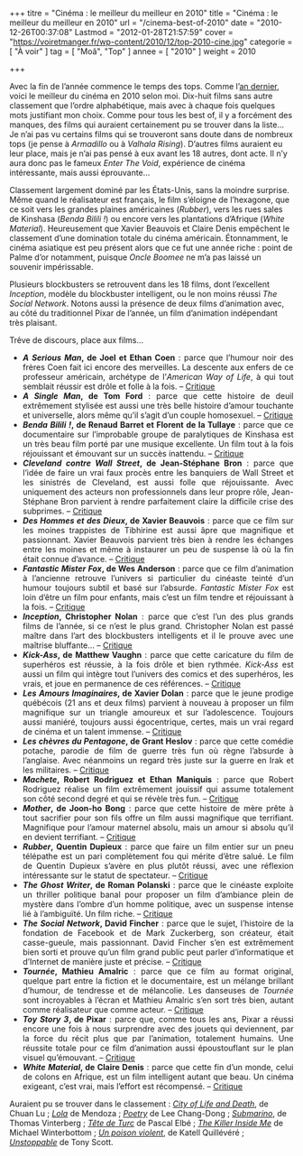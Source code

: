 +++
titre = "Cinéma : le meilleur du meilleur en 2010"
title = "Cinéma : le meilleur du meilleur en 2010"
url = "/cinema-best-of-2010"
date = "2010-12-26T00:37:08"
Lastmod = "2012-01-28T21:57:59"
cover = "https://voiretmanger.fr/wp-content/2010/12/top-2010-cine.jpg"
categorie = [ "À voir" ]
tag = [ "Moâ", "Top" ]
annee = [ "2010" ]
weight = 2010

+++

<p>Avec la fin de l&rsquo;année commence le temps des tops. Comme l&rsquo;<a href="https://voiretmanger.fr/2009/12/26/cinema-the-very-best-of-2009/">an dernier</a>, voici le meilleur du cinéma en 2010 selon moi. Dix-huit films sans autre classement que l&rsquo;ordre alphabétique, mais avec à chaque fois quelques mots justifiant mon choix. Comme pour tous les best of, il y a forcément des manques, des films qui auraient certainement pu se trouver dans la liste… Je n&rsquo;ai pas vu certains films qui se trouveront sans doute dans de nombreux tops (je pense à <em>Armadillo</em> ou à <em>Valhala Rising</em>). D&rsquo;autres films auraient eu leur place, mais je n&rsquo;ai pas pensé à eux avant les 18 autres, dont acte. Il n&rsquo;y aura donc pas le fameux <em>Enter The Void</em>, expérience de cinéma intéressante, mais aussi éprouvante…</p>
<p>Classement largement dominé par les États-Unis, sans la moindre surprise. Même quand le réalisateur est français, le film s&rsquo;éloigne de l&rsquo;hexagone, que ce soit vers les grandes plaines américaines (<em>Rubber</em>), vers les rues sales de Kinshasa (<em>Benda Bilili !</em>) ou encore vers les plantations d&rsquo;Afrique (<em>White Material</em>). Heureusement que Xavier Beauvois et Claire Denis empêchent le classement d&rsquo;une domination totale du cinéma américain. Étonnamment, le cinéma asiatique est peu présent alors que ce fut une année riche : point de Palme d&rsquo;or notamment, puisque <em>Oncle Boomee</em> ne m&rsquo;a pas laissé un souvenir impérissable.</p>
<p>Plusieurs blockbusters se retrouvent dans les 18 films, dont l&rsquo;excellent <em>Inception</em>, modèle du blockbuster intelligent, ou le non moins réussi <em>The Social Network</em>. Notons aussi la présence de deux films d&rsquo;animation avec, au côté du traditionnel Pixar de l&rsquo;année, un film d&rsquo;animation indépendant très plaisant.</p>
<p>Trêve de discours, place aux films…</p>
<ul style="text-align: justify;">
<li><strong><em>A Serious Man</em>, de Joel et Ethan Coen</strong> : parce que l&rsquo;humour noir des frères Coen fait ici encore des merveilles. La descente aux enfers de ce professeur américain, archétype de l&rsquo;<em>American Way of Life</em>, à qui tout semblait réussir est drôle et folle à la fois. – <span style="text-decoration: underline;"><a href="https://voiretmanger.fr/2010/01/24/serious-man-coen/">Critique</a></span></li>
<li><strong><em>A Single Man</em>, de Tom Ford</strong> : parce que cette histoire de deuil extrêmement stylisée est aussi une très belle histoire d&rsquo;amour touchante et universelle, alors même qu&rsquo;il s&rsquo;agit d&rsquo;un couple homosexuel. – <span style="text-decoration: underline;"><a href="https://voiretmanger.fr/2010/03/01/a-single-man-ford/">Critique</a></span></li>
<li><strong><em>Benda Bilili !</em>, de Renaud Barret et Florent de la Tullaye</strong> : parce que ce documentaire sur l&rsquo;improbable groupe de paralytiques de Kinshasa est un très beau film porté par une musique excellente. Un film tout à la fois réjouissant et émouvant sur un succès inattendu. – <span style="text-decoration: underline;"><a href="https://voiretmanger.fr/2010/07/29/benda-bilili-barret-tullaye/">Critique</a></span></li>
<li><strong><em>Cleveland contre Wall Street</em>, de Jean-Stéphane Bron</strong> : parce que l&rsquo;idée de faire un vrai faux procès entre les banquiers de Wall Street et les sinistrés de Cleveland, est aussi folle que réjouissante. Avec uniquement des acteurs non professionnels dans leur propre rôle, Jean-Stéphane Bron parvient à rendre parfaitement claire la difficile crise des subprimes. – <span style="text-decoration: underline;"><a href="https://voiretmanger.fr/2010/08/28/cleveland-wall-street-bron/">Critique</a></span></li>
<li><strong><em>Des Hommes et des Dieux</em>, de Xavier Beauvois</strong> : parce que ce film sur les moines trappistes de Tibhirine est aussi âpre que magnifique et passionnant. Xavier Beauvois parvient très bien à rendre les échanges entre les moines et même à instaurer un peu de suspense là où la fin était connue d&rsquo;avance. – <span style="text-decoration: underline;"><a href="https://voiretmanger.fr/2010/09/10/hommes-dieux-beauvois/">Critique</a></span></li>
<li><strong><em>Fantastic Mister Fox</em>, de Wes Anderson</strong> : parce que ce film d&rsquo;animation à l&rsquo;ancienne retrouve l&rsquo;univers si particulier du cinéaste teinté d&rsquo;un humour toujours subtil et basé sur l&rsquo;absurde. <em>Fantastic Mister Fox</em> est loin d&rsquo;être un film pour enfants, mais c&rsquo;est un film tendre et réjouissant à la fois. – <span style="text-decoration: underline;"><a href="https://voiretmanger.fr/2010/02/18/fantastic-fox-anderson/">Critique</a></span></li>
<li><strong><em>Inception</em>, Christopher Nolan</strong> : parce que c&rsquo;est l&rsquo;un des plus grands films de l&rsquo;année, si ce n&rsquo;est le plus grand. Christopher Nolan est passé maître dans l&rsquo;art des blockbusters intelligents et il le prouve avec une maîtrise bluffante… – <span style="text-decoration: underline;"><a href="https://voiretmanger.fr/2010/07/17/inception-nolan/">Critique</a></span></li>
<li><strong><em>Kick-Ass</em>, de Matthew Vaughn</strong> : parce que cette caricature du film de superhéros est réussie, à la fois drôle et bien rythmée. <em>Kick-Ass</em> est aussi un film qui intègre tout l&rsquo;univers des comics et des superhéros, les vrais, et joue en permanence de ces références. – <span style="text-decoration: underline;"><a href="https://voiretmanger.fr/2010/03/29/kick-ass-vaughn/">Critique</a></span></li>
<li><strong><em>Les Amours Imaginaires</em>, de Xavier Dolan</strong> : parce que le jeune prodige québécois (21 ans et deux films) parvient à nouveau à proposer un film magnifique sur un triangle amoureux et sur l&rsquo;adolescence. Toujours aussi maniéré, toujours aussi égocentrique, certes, mais un vrai regard de cinéma et un talent immense. – <span style="text-decoration: underline;"><a href="https://voiretmanger.fr/2010/10/03/amours-imaginaires-dolan/">Critique</a></span></li>
<li><strong><em>Les chèvres du Pentagone</em>, de Grant Heslov</strong> : parce que cette comédie potache, parodie de film de guerre très fun où règne l&rsquo;absurde à l&rsquo;anglaise. Avec néanmoins un regard très juste sur la guerre en Irak et les militaires. – <span style="text-decoration: underline;"><a href="https://voiretmanger.fr/2010/03/14/les-chevres-du-pentagone-heslov/">Critique</a></span></li>
<li><strong><em>Machete</em>, Robert Rodriguez et Ethan Maniquis</strong> : parce que Robert Rodriguez réalise un film extrêmement jouissif qui assume totalement son côté second degré et qui se révèle très fun. – <span style="text-decoration: underline;"><a href="https://voiretmanger.fr/2010/12/04/machete-rodriguez-maniquis/">Critique</a></span></li>
<li><strong><em>Mother</em>, de Joon-ho Bong</strong> : parce que cette histoire de mère prête à tout sacrifier pour son fils offre un film aussi magnifique que terrifiant. Magnifique pour l&rsquo;amour maternel absolu, mais un amour si absolu qu&rsquo;il en devient terrifiant. – <span style="text-decoration: underline;"><a href="https://voiretmanger.fr/2010/01/30/mother-bong/">Critique</a></span></li>
<li><strong><em>Rubber</em>, Quentin Dupieux</strong> : parce que faire un film entier sur un pneu télépathe est un pari complètement fou qui mérite d&rsquo;être salué. Le film de Quentin Dupieux s&rsquo;avère en plus plutôt réussi, avec une réflexion intéressante sur le statut de spectateur. – <span style="text-decoration: underline;"><a href="https://voiretmanger.fr/2010/11/11/rubber-dupieux/">Critique</a></span></li>
<li><strong><em>The Ghost Writer</em>, de Roman Polanski</strong> : parce que le cinéaste exploite un thriller politique banal pour proposer un film d&rsquo;ambiance plein de mystère dans l&rsquo;ombre d&rsquo;un homme politique, avec un suspense intense lié à l&rsquo;ambiguïté. Un film riche. – <span style="text-decoration: underline;"><a href="https://voiretmanger.fr/2010/03/07/the-ghost-writer-polanski/">Critique</a></span></li>
<li><strong><em>The Social Network</em>, David Fincher</strong> : parce que le sujet, l&rsquo;histoire de la fondation de Facebook et de Mark Zuckerberg, son créateur, était casse-gueule, mais passionnant. David Fincher s&rsquo;en est extrêmement bien sorti et prouve qu&rsquo;un film grand public peut parler d&rsquo;informatique et d&rsquo;Internet de manière juste et précise. – <span style="text-decoration: underline;"><a href="https://voiretmanger.fr/2010/10/12/social-network-fincher/">Critique</a></span></li>
<li><strong><em>Tournée</em>, Mathieu Amalric</strong> : parce que ce film au format original, quelque part entre la fiction et le documentaire, est un mélange brillant d&rsquo;humour, de tendresse et de mélancolie. Les danseuses de <em>Tournée</em> sont incroyables à l&rsquo;écran et Mathieu Amalric s&rsquo;en sort très bien, autant comme réalisateur que comme acteur. – <span style="text-decoration: underline;"><a href="https://voiretmanger.fr/2010/07/10/tournee-amalric/">Critique</a></span></li>
<li><strong><em>Toy Story 3</em>, de Pixar</strong> : parce que, comme tous les ans, Pixar a réussi encore une fois à nous surprendre avec des jouets qui deviennent, par la force du récit plus que par l&rsquo;animation, totalement humains. Une réussite totale pour ce film d&rsquo;animation aussi époustouflant sur le plan visuel qu&rsquo;émouvant. – <span style="text-decoration: underline;"><a href="https://voiretmanger.fr/2010/06/25/toy-story-3-pixar/">Critique</a></span></li>
<li><strong><em>White Material</em>, de Claire Denis</strong> : parce que cette fin d&rsquo;un monde, celui de colons en Afrique, est un film intelligent autant que beau. Un cinéma exigeant, c&rsquo;est vrai, mais l&rsquo;effort est récompensé. – <span style="text-decoration: underline;"><a href="https://voiretmanger.fr/2010/03/28/white-material-denis/">Critique</a></span></li>
</ul>
<p>Auraient pu se trouver dans le classement : <em><a href="https://voiretmanger.fr/2010/07/24/city-life-death-lu/">City of Life and Death</a></em>, de Chuan Lu ; <em><a href="https://voiretmanger.fr/2010/05/12/lola-mendoza/">Lola</a></em> de Mendoza ; <em><a href="https://voiretmanger.fr/2010/09/12/poetry-chang-dong/">Poetry</a></em> de Lee Chang-Dong ; <em><a href="https://voiretmanger.fr/2010/08/25/submarino-vinterberg/">Submarino</a></em>, de Thomas Vinterberg ; <em><a href="https://voiretmanger.fr/2010/03/02/tete-de-turc-elbe/">Tête de Turc</a></em> de Pascal Elbé ; <em><a href="https://voiretmanger.fr/2010/08/19/killer-inside-me-winterbottom/">The Killer Inside Me</a></em> de Michael Winterbottom ; <em><a href="https://voiretmanger.fr/2010/08/07/poison-violent-quillevere/">Un poison violent</a></em>, de Katell Quillévéré ; <em><a href="https://voiretmanger.fr/2010/11/20/unstoppable-scott/">Unstoppable</a></em> de Tony Scott.</p>

